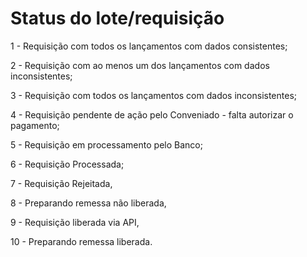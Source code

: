 # Status do lote/requisição

1 - Requisição com todos os lançamentos com dados consistentes;

2 - Requisição com ao menos um dos lançamentos com dados inconsistentes;

3 - Requisição com todos os lançamentos com dados inconsistentes;

4 - Requisição pendente de ação pelo Conveniado - falta autorizar o pagamento;

5 - Requisição em processamento pelo Banco;

6 - Requisição Processada;

7 - Requisição Rejeitada,

8 - Preparando remessa não liberada,

9 - Requisição liberada via API,

10 - Preparando remessa liberada.
